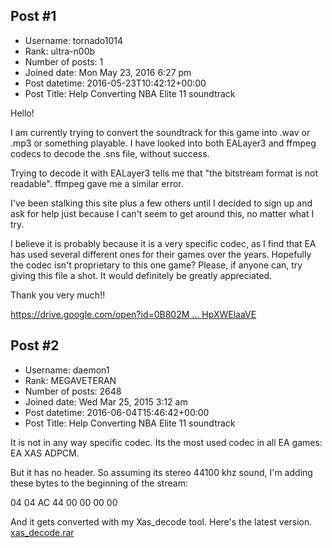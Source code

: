 ## Post #1
- Username: tornado1014
- Rank: ultra-n00b
- Number of posts: 1
- Joined date: Mon May 23, 2016 6:27 pm
- Post datetime: 2016-05-23T10:42:12+00:00
- Post Title: Help Converting NBA Elite 11 soundtrack

Hello!

I am currently trying to convert the soundtrack for this game into .wav or .mp3 or something playable. I have looked into both EALayer3 and ffmpeg codecs to decode the .sns file, without success.

Trying to decode it with EALayer3 tells me that "the bitstream format is not readable". ffmpeg gave me a similar error.

I've been stalking this site plus a few others until I decided to sign up and ask for help just because I can't seem to get around this, no matter what I try.

I believe it is probably because it is a very specific codec, as I find that EA has used several different ones for their games over the years. Hopefully the codec isn't proprietary to this one game? Please, if anyone can, try giving this file a shot. It would definitely be greatly appreciated.

Thank you very much!!

[https://drive.google.com/open?id=0B802M ... HpXWElaaVE](https://drive.google.com/open?id=0B802M42UiChbajA4RHpXWElaaVE)
## Post #2
- Username: daemon1
- Rank: MEGAVETERAN
- Number of posts: 2648
- Joined date: Wed Mar 25, 2015 3:12 am
- Post datetime: 2016-06-04T15:46:42+00:00
- Post Title: Help Converting NBA Elite 11 soundtrack

It is not in any way specific codec. Its the most used codec in all EA games: EA XAS ADPCM.

But it has no header. So assuming its stereo 44100 khz sound, I'm adding these bytes to the beginning of the stream:

04 04 AC 44 00 00 00 00

And it gets converted with my Xas_decode tool. Here's the latest version.
[xas_decode.rar](https://xentaxbackup.github.io/file/11011_xas_decode.rar)
